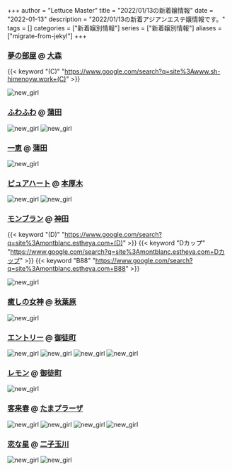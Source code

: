 +++
author = "Lettuce Master"
title = "2022/01/13の新着嬢情報"
date = "2022-01-13"
description = "2022/01/13の新着アジアンエステ嬢情報です。"
tags = []
categories = ["新着嬢別情報"]
series = ["新着嬢別情報"]
aliases = ["migrate-from-jekyl"]
+++
### [夢の部屋](http://www.sh-himenoyw.work/) @ [大森](/post/omori)
{{< keyword "(C)" "https://www.google.com/search?q=site%3Awww.sh-himenoyw.work+(C)" >}} 

![new_girl](https://i.imgur.com/N004uZz.jpeg)
### [ふわふわ](http://yurari.ests.co/) @ [蒲田](/post/kamata)


![new_girl](https://i.imgur.com/hA5NUxF.jpeg)
![new_girl](https://i.imgur.com/dBWXtWQ.jpeg)
### [一恵](http://kazue.me-es.com/) @ [蒲田](/post/kamata)


![new_girl](https://i.imgur.com/8nRxGya.jpeg)
### [ピュアハート](http://www.crossi.xyz/) @ [本厚木](/post/honatsugi)


![new_girl](https://i.imgur.com/wHmNsR8.jpeg)
![new_girl](https://i.imgur.com/1J8Aig6.jpeg)
### [モンブラン](http://montblanc.estheya.com/) @ [神田](/post/kanda)
{{< keyword "(D)" "https://www.google.com/search?q=site%3Amontblanc.estheya.com+(D)" >}} {{< keyword "Dカップ" "https://www.google.com/search?q=site%3Amontblanc.estheya.com+Dカップ" >}} {{< keyword "B88" "https://www.google.com/search?q=site%3Amontblanc.estheya.com+B88" >}} 

![new_girl](https://i.imgur.com/24Mw28U.jpeg)
### [癒しの女神](http://megami.estheya.com/) @ [秋葉原](/post/akihabara)


![new_girl](https://i.imgur.com/3RsLha9.jpeg)
### [エントリー](http://ruana.work/) @ [御徒町](/post/okachimachi)


![new_girl](https://i.imgur.com/lhlyVC4.jpeg)
![new_girl](https://i.imgur.com/siCTxKg.jpeg)
![new_girl](https://i.imgur.com/q5Zo344.jpeg)
![new_girl](https://i.imgur.com/iRcsNxE.jpeg)
### [レモン](http://ueno502.galaxy.bindcloud.jp/) @ [御徒町](/post/okachimachi)


![new_girl](https://i.imgur.com/FoMBKTs.jpeg)
### [客来春](http://kixyakuraicixyun.este88.com/) @ [たまプラーザ](/post/tamaplaza)


![new_girl](https://i.imgur.com/zcVhBT4.jpeg)
![new_girl](https://i.imgur.com/93CzggL.jpeg)
![new_girl](https://i.imgur.com/c45N2QE.jpeg)
![new_girl](https://i.imgur.com/fb5IgTA.jpeg)
### [恋な星](http://koihoshi.agomaj.com/) @ [二子玉川](/post/futakotamagawa)


![new_girl](https://i.imgur.com/pLdlt2o.jpeg)
![new_girl](https://i.imgur.com/3SazEfg.jpeg)
